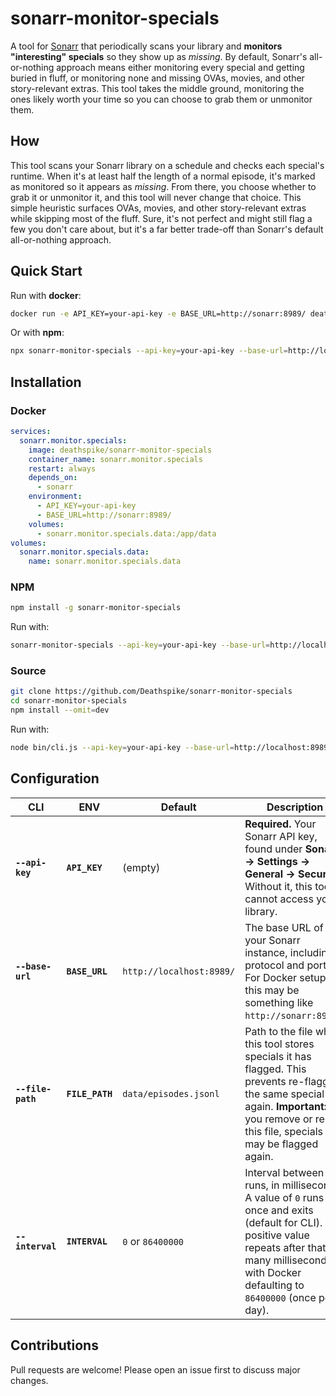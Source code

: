# sonarr-monitor-specials

A tool for [Sonarr](https://github.com/Sonarr/Sonarr) that periodically scans your library and **monitors "interesting" specials** so they show up as _missing_. By default, Sonarr's all-or-nothing approach means either monitoring every special and getting buried in fluff, or monitoring none and missing OVAs, movies, and other story-relevant extras. This tool takes the middle ground, monitoring the ones likely worth your time so you can choose to grab them or unmonitor them.

## How

This tool scans your Sonarr library on a schedule and checks each special's runtime. When it's at least half the length of a normal episode, it's marked as monitored so it appears as _missing_. From there, you choose whether to grab it or unmonitor it, and this tool will never change that choice. This simple heuristic surfaces OVAs, movies, and other story-relevant extras while skipping most of the fluff. Sure, it's not perfect and might still flag a few you don't care about, but it's a far better trade-off than Sonarr's default all-or-nothing approach.

## Quick Start

Run with **docker**:

```bash
docker run -e API_KEY=your-api-key -e BASE_URL=http://sonarr:8989/ deathspike/sonarr-monitor-specials
```

Or with **npm**:

```bash
npx sonarr-monitor-specials --api-key=your-api-key --base-url=http://localhost:8989/
```

## Installation

### Docker

```yaml
services:
  sonarr.monitor.specials:
    image: deathspike/sonarr-monitor-specials
    container_name: sonarr.monitor.specials
    restart: always
    depends_on:
      - sonarr
    environment:
      - API_KEY=your-api-key
      - BASE_URL=http://sonarr:8989/
    volumes:
      - sonarr.monitor.specials.data:/app/data
volumes:
  sonarr.monitor.specials.data:
    name: sonarr.monitor.specials.data
```

### NPM

```bash
npm install -g sonarr-monitor-specials
```

Run with:

```bash
sonarr-monitor-specials --api-key=your-api-key --base-url=http://localhost:8989/
```

### Source

```bash
git clone https://github.com/Deathspike/sonarr-monitor-specials
cd sonarr-monitor-specials
npm install --omit=dev
```

Run with:

```bash
node bin/cli.js --api-key=your-api-key --base-url=http://localhost:8989/
```

## Configuration

| CLI               | ENV             | Default                  | Description                                                                                                                                                                                                 |
| ----------------- | --------------- | ------------------------ | ----------------------------------------------------------------------------------------------------------------------------------------------------------------------------------------------------------- |
| **`--api-key`**   | **`API_KEY`**   | (empty)                  | **Required.** Your Sonarr API key, found under **Sonarr → Settings → General → Security**. Without it, this tool cannot access your library.                                                                |
| **`--base-url`**  | **`BASE_URL`**  | `http://localhost:8989/` | The base URL of your Sonarr instance, including protocol and port. For Docker setups, this may be something like `http://sonarr:8989/`.                                                                     |
| **`--file-path`** | **`FILE_PATH`** | `data/episodes.jsonl`    | Path to the file where this tool stores specials it has flagged. This prevents re-flagging the same special again. **Important:** If you remove or reset this file, specials may be flagged again.          |
| **`--interval`**  | **`INTERVAL`**  | `0` or `86400000`        | Interval between runs, in milliseconds. A value of `0` runs once and exits (default for CLI). Any positive value repeats after that many milliseconds, with Docker defaulting to `86400000` (once per day). |

## Contributions

Pull requests are welcome! Please open an issue first to discuss major changes.
